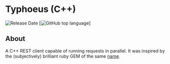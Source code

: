# Typhoeus (C++)
![Release Date](https://img.shields.io/github/release-date/SubtitleEdit/subtitleedit.svg)
[![GitHub top language](https://img.shields.io/github/languages/top/badges/shields.svg)]

## About

A C++ REST client capable of running requests in parallel. It was inspired by the (subjectively) brilliant ruby GEM of the same [name](https://github.com/typhoeus/typhoeus).
